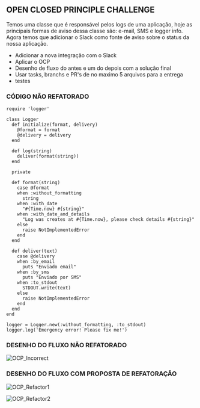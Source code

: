 ## OPEN CLOSED PRINCIPLE CHALLENGE

Temos uma classe que é responsável pelos logs de uma aplicação, hoje as principais formas de aviso dessa classe são: e-mail, SMS e logger info. Agora temos que adicionar o Slack como fonte de aviso sobre o status da nossa aplicação.

- Adicionar a nova integração com o Slack
- Aplicar o OCP
- Desenho de fluxo do antes e um do depois com a solução final
- Usar tasks, branchs e PR's de no maximo 5 arquivos para a entrega
- testes

### CÓDIGO NÃO REFATORADO

```
require 'logger'

class Logger
  def initialize(format, delivery)
    @format = format
    @delivery = delivery
  end

  def log(string)
    deliver(format(string))
  end

  private

  def format(string)
    case @format
    when :without_formatting
      string
    when :with_date
      "#{Time.now} #{string}"
    when :with_date_and_details
      "Log was creates at #{Time.now}, please check details #{string}"
    else
      raise NotImplementedError
    end
  end

  def deliver(text)
    case @delivery
    when :by_email
      puts "Enviado email"
    when :by_sms
      puts "Enviado por SMS"
    when :to_stdout
      STDOUT.write(text)
    else
      raise NotImplementedError
    end
  end
end

logger = Logger.new(:without_formatting, :to_stdout)
logger.log('Emergency error! Please fix me!')

```

### DESENHO DO FLUXO NÃO REFATORADO

![OCP_Incorrect](https://user-images.githubusercontent.com/37075313/99739597-dff3c080-2aab-11eb-9758-701fdfd86d66.png)

### DESENHO DO FLUXO COM PROPOSTA DE REFATORAÇÃO

![OCP_Refactor1](https://user-images.githubusercontent.com/37075313/99739974-bc7d4580-2aac-11eb-9dd0-960566ad01a2.png)

![OCP_Refactor2](https://user-images.githubusercontent.com/37075313/99739980-c0a96300-2aac-11eb-9cfd-eec31fe21715.png)



